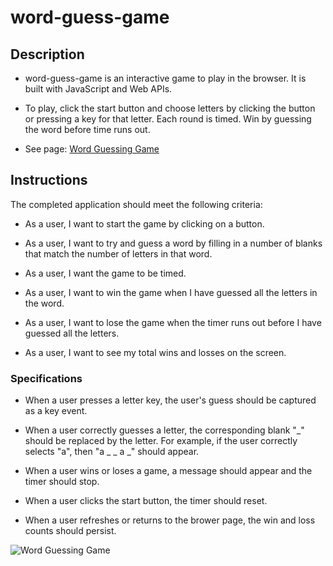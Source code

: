 # word-guess-game

## Description
* word-guess-game is an interactive game to play in the browser. It is built with JavaScript and Web APIs.

* To play, click the start button and choose letters by clicking the button or pressing a key for that letter. Each round is timed. Win by guessing the word before time runs out.

* See page: [Word Guessing Game](https://caitlinw29.github.io/word-guess-game/)

## Instructions
The completed application should meet the following criteria:

* As a user, I want to start the game by clicking on a button. 

* As a user, I want to try and guess a word by filling in a number of blanks that match the number of letters in that word.

* As a user, I want the game to be timed. 

* As a user, I want to win the game when I have guessed all the letters in the word.

* As a user, I want to lose the game when the timer runs out before I have guessed all the letters.

* As a user, I want to see my total wins and losses on the screen. 

### Specifications

* When a user presses a letter key, the user's guess should be captured as a key event.

* When a user correctly guesses a letter, the corresponding blank "_" should be replaced by the letter. For example, if the user correctly selects "a", then "a _ _ a _" should appear. 

* When a user wins or loses a game, a message should appear and the timer should stop. 

* When a user clicks the start button, the timer should reset. 

* When a user refreshes or returns to the brower page, the win and loss counts should persist.

![Word Guessing Game](./assets/images/WGG-SS.png)
